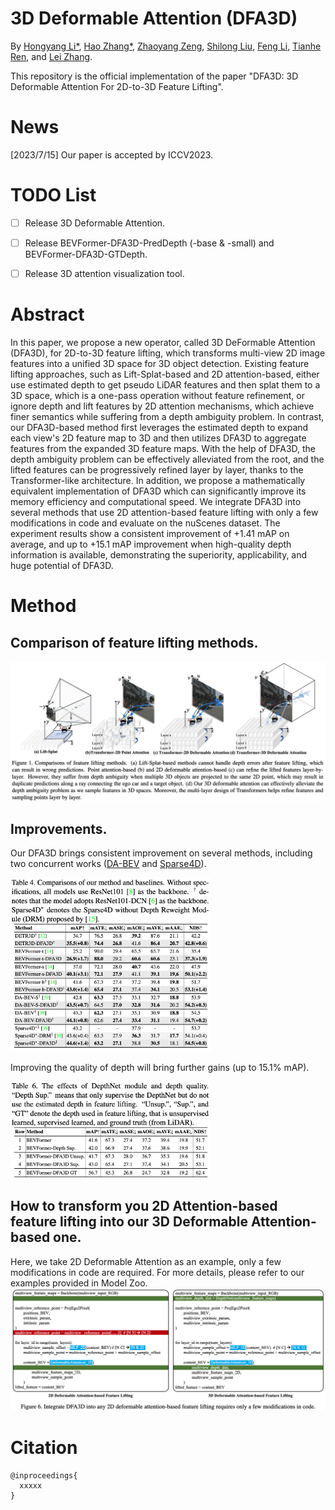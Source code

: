 3D Deformable Attention (DFA3D)
========
By [Hongyang Li*](https://scholar.google.com.hk/citations?view_op=list_works&hl=zh-CN&user=zdgHNmkAAAAJ&gmla=AMpAcmTJNHoetv6zgfzZkIRcYsFr0UkGGDyl5tAp5etuBqhz3lzYZCQrVDot02xVQ1XTbnMS1fPdAfe0-2--aTXOtewokjyShNLOQQyyhtkolwaz0hvENZpi-pJ-Wg), [Hao Zhang*](https://scholar.google.com/citations?user=B8hPxMQAAAAJ&hl=zh-CN), [Zhaoyang Zeng](https://scholar.google.com.hk/citations?user=U_cvvUwAAAAJ&hl=zh-CN&oi=sra), [Shilong Liu](https://scholar.google.com/citations?hl=zh-CN&user=nkSVY3MAAAAJ), [Feng Li](https://scholar.google.com.hk/citations?user=ybRe9GcAAAAJ&hl=zh-CN&oi=sra), [Tianhe Ren](https://scholar.google.com.hk/citations?user=cW4ILs0AAAAJ&hl=zh-CN&oi=sra), and [Lei Zhang](https://scholar.google.com/citations?hl=zh-CN&user=fIlGZToAAAAJ).

This repository is the official implementation of the paper "DFA3D: 3D Deformable Attention For 2D-to-3D Feature Lifting".

# News
[2023/7/15] Our paper is accepted by ICCV2023.


# TODO List
- [ ] Release 3D Deformable Attention.
- [ ] Release BEVFormer-DFA3D-PredDepth (-base & -small) and BEVFormer-DFA3D-GTDepth.
- [ ] Release 3D attention visualization tool.


# Abstract
In this paper, we propose a new operator, called 3D DeFormable Attention (DFA3D), for 2D-to-3D feature lifting, which transforms multi-view 2D image features into a unified 3D space for 3D object detection. 
Existing feature lifting approaches, such as Lift-Splat-based and 2D attention-based, either use estimated depth to get pseudo LiDAR features and then splat them to a 3D space, which is a one-pass operation without feature refinement, or ignore depth and lift features by 2D attention mechanisms, which achieve finer semantics while suffering from a depth ambiguity problem. 
In contrast, our DFA3D-based method first leverages the estimated depth to expand each view's 2D feature map to 3D and then utilizes DFA3D to aggregate features from the expanded 3D feature maps. With the help of DFA3D, the depth ambiguity problem can be effectively alleviated from the root, and the lifted features can be progressively refined layer by layer, thanks to the Transformer-like architecture. In addition, we propose a mathematically equivalent implementation of DFA3D which can significantly improve its memory efficiency and computational speed. We integrate DFA3D into several methods that use 2D attention-based feature lifting with only a few modifications in code and evaluate on the nuScenes dataset. The experiment results show a consistent improvement of +1.41 mAP on average, and up to +15.1 mAP improvement when high-quality depth information is available, demonstrating the superiority, applicability, and huge potential of DFA3D.

# Method
## Comparison of feature lifting methods.
<img src="figures/Comparisons.png">


## Improvements.
Our DFA3D brings consistent improvement on several methods, including two concurrent works ([DA-BEV](https://arxiv.org/abs/2302.13002)  and [Sparse4D](https://arxiv.org/abs/2211.10581)).

<img src="figures/Main_results.png" style="zoom:31.5%">

Improving the quality of depth will bring further gains (up to 15.1% mAP).

<img src="figures/Depth.png" style="zoom:31.5%">

## How to transform you 2D Attention-based feature lifting into our 3D Deformable Attention-based one.
Here, we take 2D Deformable Attention as an example, only a few modifications in code are required. For more details, please refer to our examples provided in Model Zoo.
<img src="figures/Modifications.png">

# Citation
```
@inproceedings{
  xxxxx
}
```